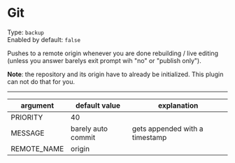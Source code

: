 # Git

Type: `backup`  
Enabled by default: `false`

Pushes to a remote origin whenever you are done rebuilding / live editing (unless you answer barelys exit prompt wih "no" or "publish only").

**Note**: the repository and its origin have to already be initialized. This plugin can not do that for you.

---

|argument				|default value		|explanation									|
|-----------------------|-------------------|-----------------------------------------------|
|PRIORITY				|40					|												|
|MESSAGE				|barely auto commit	|gets appended with a timestamp					|
|REMOTE_NAME			|origin				|												|
